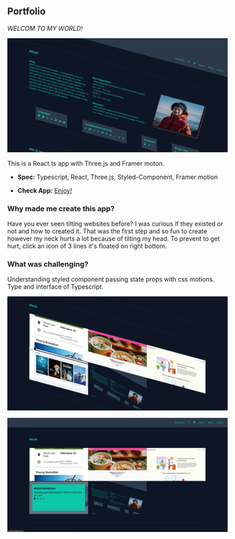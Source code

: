 ## Portfolio

_WELCOM TO MY WORLD!_

![pic1](https://github.com/likuor/portfolio-ts/blob/main/public/image/works/Portfolio/Portfolio.png)

This is a React.ts app with Three.js and Framer moton.

- **Spec:** Typescript, React, Three.js, Styled-Component, Framer motion

- **Check App:** [Enjoy!](https://kokisakai.netlify.app/)

### Why made me create this app?

Have you ever seen tilting websites before? I was curious if they existed or not and how to created it. That was the first step and so fun to create however my neck hurts a lot because of tilting my head. To prevent to get hurt, click an icon of 3 lines it's floated on right bottom.

### What was challenging?

Understanding styled component passing state props with css motions. Type and interface of Typescript.

![pic2](https://github.com/likuor/portfolio-ts/blob/main/public/image/works/Portfolio/Portfolio_about.png)

![pic3](https://github.com/likuor/portfolio-ts/blob/main/public/image/works/Portfolio/Portfolio_work.png)
